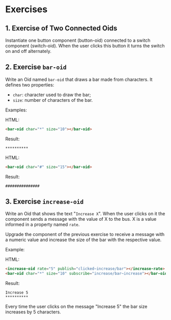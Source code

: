 # Exercises

## 1. Exercise of Two Connected Oids

Instantiate one button component (button-oid) connected to a switch component (switch-oid). When the user clicks this button it turns the switch on and off alternately.

## 2. Exercise `bar-oid`

Write an Oid named `bar-oid` that draws a bar made from characters. It defines two properties:

* `char`: character used to draw the bar;
* `size`: number of characters of the bar.

Examples:

HTML:
~~~html
<bar-oid char="*" size="10"></bar-oid>
~~~

Result:
~~~
**********
~~~

HTML:
~~~html
<bar-oid char="#" size="15"></bar-oid>
~~~

Result:
~~~
###############
~~~

## 3. Exercise `increase-oid`

Write an Oid that shows the text "`Increase X`". When the user clicks on it the component sends a message with the value of X to the bus. X is a value informed in a property named `rate`.

Upgrade the component of the previous exercise to receive a message with a numeric value and increase the size of the bar with the respective value.

Example:

HTML:
~~~html
<increase-oid rate="5" publish="clicked~increase/bar"></increase-rate>
<bar-oid char="*" size="10" subscribe="increase/bar~increase"></bar-oid>
~~~

Result:
~~~
Increase 5
**********
~~~

Every time the user clicks on the message "Increase 5" the bar size increases by 5 characters.